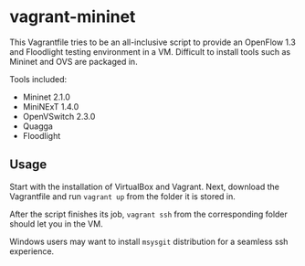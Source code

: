 # vagrant-mininet

This Vagrantfile tries to be an all-inclusive script to provide an
OpenFlow 1.3 and Floodlight testing environment in a VM. Difficult
to install tools such as Mininet and OVS are packaged in.

Tools included:

- Mininet 2.1.0
- MiniNExT 1.4.0
- OpenVSwitch 2.3.0
- Quagga
- Floodlight

## Usage

Start with the installation of VirtualBox and Vagrant. Next, download the
Vagrantfile and run `vagrant up` from the folder it is stored in.

After the script finishes its job, `vagrant ssh` from the corresponding folder
should let you in the VM.

Windows users may want to install `msysgit` distribution for a
seamless ssh experience.
